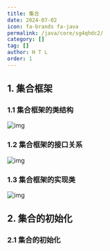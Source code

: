 ```yaml
---
title: 集合
date: 2024-07-02
icon: fa-brands fa-java
permalink: /java/core/sg4qhdc2/
category: []
tag: []
author: H T L
order: 1
---
```


## 1. 集合框架

### 1.1 集合框架的类结构

![img](https://cdn.jsdelivr.net/gh/doocs/image-hosting/20200315151557.png)

### 1.2 集合框架的接口关系

![img](https://cdn.jsdelivr.net/gh/doocs/image-hosting/20200315151611.png)

### 1.3 集合框架的实现类

![img](https://cdn.jsdelivr.net/gh/doocs/image-hosting/20200315151633.png)

## 2. 集合的初始化

### 2.1 集合的初始化

